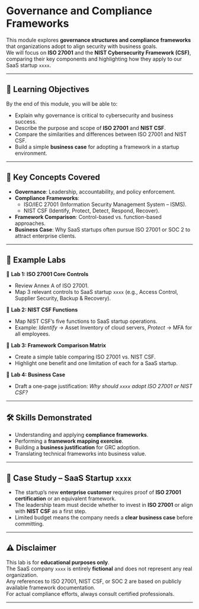 # Governance and Compliance Frameworks

This module explores **governance structures and compliance frameworks** that organizations adopt to align security with business goals.  
We will focus on **ISO 27001** and the **NIST Cybersecurity Framework (CSF)**, comparing their key components and highlighting how they apply to our SaaS startup `xxxx`.  

---

## 🎯 Learning Objectives
By the end of this module, you will be able to:
- Explain why governance is critical to cybersecurity and business success.  
- Describe the purpose and scope of **ISO 27001** and **NIST CSF**.  
- Compare the similarities and differences between ISO 27001 and NIST CSF.  
- Build a simple **business case** for adopting a framework in a startup environment.  

---

## 🧩 Key Concepts Covered
- **Governance**: Leadership, accountability, and policy enforcement.  
- **Compliance Frameworks**:  
  - ISO/IEC 27001 (Information Security Management System – ISMS).  
  - NIST CSF (Identify, Protect, Detect, Respond, Recover).  
- **Framework Comparison**: Control-based vs. function-based approaches.  
- **Business Case**: Why SaaS startups often pursue ISO 27001 or SOC 2 to attract enterprise clients.  

---

## 🧪 Example Labs
📂 **Lab 1: ISO 27001 Core Controls**  
- Review Annex A of ISO 27001.  
- Map 3 relevant controls to SaaS startup `xxxx` (e.g., Access Control, Supplier Security, Backup & Recovery).  

📂 **Lab 2: NIST CSF Functions**  
- Map NIST CSF’s five functions to SaaS startup operations.  
- Example: *Identify* → Asset Inventory of cloud servers, *Protect* → MFA for all employees.  

📂 **Lab 3: Framework Comparison Matrix**  
- Create a simple table comparing ISO 27001 vs. NIST CSF.  
- Highlight one benefit and one limitation of each for a SaaS startup.  

📂 **Lab 4: Business Case**  
- Draft a one-page justification: *Why should `xxxx` adopt ISO 27001 or NIST CSF?*  

---

## 🛠️ Skills Demonstrated
- Understanding and applying **compliance frameworks**.  
- Performing a **framework mapping exercise**.  
- Building a **business justification** for GRC adoption.  
- Translating technical frameworks into business value.  

---

## 🏢 Case Study – SaaS Startup `xxxx`
- The startup’s new **enterprise customer** requires proof of **ISO 27001 certification** or an equivalent framework.  
- The leadership team must decide whether to invest in **ISO 27001** or align with **NIST CSF** as a first step.  
- Limited budget means the company needs a **clear business case** before committing.  

---

## ⚠️ Disclaimer
This lab is for **educational purposes only**.  
The SaaS company `xxxx` is entirely **fictional** and does not represent any real organization.  
Any references to ISO 27001, NIST CSF, or SOC 2 are based on publicly available framework documentation.  
For actual compliance efforts, always consult certified professionals.  

---


